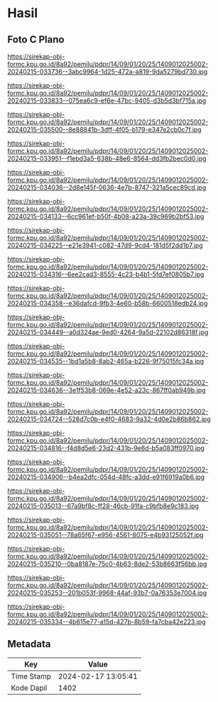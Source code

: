 # Hasil

## Foto C Plano

https://sirekap-obj-formc.kpu.go.id/8a92/pemilu/pdpr/14/09/01/20/25/1409012025002-20240215-033736--3abc9964-1d25-472a-a819-9da5279bd730.jpg

https://sirekap-obj-formc.kpu.go.id/8a92/pemilu/pdpr/14/09/01/20/25/1409012025002-20240215-033833--075ea6c9-ef6e-47bc-9405-d3b5d3bf715a.jpg

https://sirekap-obj-formc.kpu.go.id/8a92/pemilu/pdpr/14/09/01/20/25/1409012025002-20240215-035500--8e88841b-3dff-4f05-b179-e347e2cb0c7f.jpg

https://sirekap-obj-formc.kpu.go.id/8a92/pemilu/pdpr/14/09/01/20/25/1409012025002-20240215-033951--f1ebd3a5-638b-48e6-8564-dd3fb2bec0d0.jpg

https://sirekap-obj-formc.kpu.go.id/8a92/pemilu/pdpr/14/09/01/20/25/1409012025002-20240215-034036--2d8e145f-0636-4e7b-8747-321a5cec89cd.jpg

https://sirekap-obj-formc.kpu.go.id/8a92/pemilu/pdpr/14/09/01/20/25/1409012025002-20240215-034133--6cc961ef-b50f-4b08-a23a-39c969b2bf53.jpg

https://sirekap-obj-formc.kpu.go.id/8a92/pemilu/pdpr/14/09/01/20/25/1409012025002-20240215-034225--e21e3941-c082-47d9-9cd4-181d5f2dd1b7.jpg

https://sirekap-obj-formc.kpu.go.id/8a92/pemilu/pdpr/14/09/01/20/25/1409012025002-20240215-034316--6ee2cad3-8555-4c23-b4b1-5fd7ef0805b7.jpg

https://sirekap-obj-formc.kpu.go.id/8a92/pemilu/pdpr/14/09/01/20/25/1409012025002-20240215-034358--e36dafcd-9fb3-4e60-b58b-6600518edb24.jpg

https://sirekap-obj-formc.kpu.go.id/8a92/pemilu/pdpr/14/09/01/20/25/1409012025002-20240215-034449--a0d324ae-9ed0-4264-9a5d-22102d86318f.jpg

https://sirekap-obj-formc.kpu.go.id/8a92/pemilu/pdpr/14/09/01/20/25/1409012025002-20240215-034535--1bd1a5b8-8ab2-465a-b226-9f75015fc34a.jpg

https://sirekap-obj-formc.kpu.go.id/8a92/pemilu/pdpr/14/09/01/20/25/1409012025002-20240215-034636--3e1f53b8-069e-4e52-a23c-867ff0ab949b.jpg

https://sirekap-obj-formc.kpu.go.id/8a92/pemilu/pdpr/14/09/01/20/25/1409012025002-20240215-034724--528d7c0b-e4f0-4683-9a32-4d0e2b86b862.jpg

https://sirekap-obj-formc.kpu.go.id/8a92/pemilu/pdpr/14/09/01/20/25/1409012025002-20240215-034816--f4d8d5e6-23d2-431b-9e6d-b5a083ff0970.jpg

https://sirekap-obj-formc.kpu.go.id/8a92/pemilu/pdpr/14/09/01/20/25/1409012025002-20240215-034906--b4ea2dfc-054d-48fc-a3dd-e91f6919a0b6.jpg

https://sirekap-obj-formc.kpu.go.id/8a92/pemilu/pdpr/14/09/01/20/25/1409012025002-20240215-035013--67a9bf8c-ff28-46cb-91fa-c9bfb8e9c183.jpg

https://sirekap-obj-formc.kpu.go.id/8a92/pemilu/pdpr/14/09/01/20/25/1409012025002-20240215-035051--78a65f67-e956-4561-8075-e4b93125052f.jpg

https://sirekap-obj-formc.kpu.go.id/8a92/pemilu/pdpr/14/09/01/20/25/1409012025002-20240215-035210--0ba8187e-75c0-4b63-8de2-53b8663f56bb.jpg

https://sirekap-obj-formc.kpu.go.id/8a92/pemilu/pdpr/14/09/01/20/25/1409012025002-20240215-035253--201b053f-9968-44af-93b7-0a76353e7004.jpg

https://sirekap-obj-formc.kpu.go.id/8a92/pemilu/pdpr/14/09/01/20/25/1409012025002-20240215-035334--4b615e77-a15d-427b-8b59-fa7cba42e223.jpg


## Metadata

| Key        | Value               |
| ---------- | ------------------- |
| Time Stamp | 2024-02-17 13:05:41 |
| Kode Dapil | 1402                |



